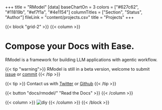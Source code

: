 +++
title = "RModel"
[data]
baseChartOn = 3
colors = ["#627c62", "#11819b", "#ef7f1a", "#4e1154"]
columnTitles = ["Section", "Status", "Author"]
fileLink = "content/projects.csv"
title = "Projects"
+++

{{< block "grid-2" >}}
{{< column >}}

# Compose your Docs with **Ease**.

RModel is a framework for building LLM applications with agentic workflow.

{{< tip "warning">}}
RModel is still in a beta version, welcome to submit [issue](https://github.com/Rovanta/rmodel/issues) or [commit](https://github.com/Rovanta/rmodel/pulls)
{{< /tip >}}

{{< tip >}}
Contact us with [Twitter](https://x.com/R_rovanta) or [Github](https://github.com/Rovanta)
{{< /tip >}}

{{< button "docs/rmodel/" "Read the Docs" >}}
{{< /column >}}

{{< column >}}
![diy](/images/rmodel-scribble.jpg)
{{< /column >}}
{{< /block >}}
